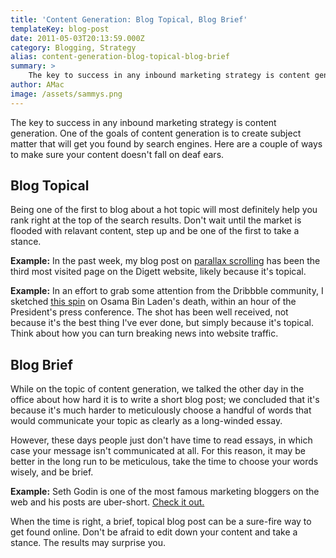 ```yaml
---
title: 'Content Generation: Blog Topical, Blog Brief'
templateKey: blog-post
date: 2011-05-03T20:13:59.000Z
category: Blogging, Strategy
alias: content-generation-blog-topical-blog-brief
summary: > 
  	The key to success in any inbound marketing strategy is content generation. One of the goals of content generation is to create subject matter that will get you found by search engines. Here are a couple of ways to make sure your content doesn't fall on deaf ears.  	 
author: AMac
image: /assets/sammys.png
---
```


The key to success in any inbound marketing strategy is content generation. One of the goals of content generation is to create subject matter that will get you found by search engines. Here are a couple of ways to make sure your content doesn't fall on deaf ears.

Blog Topical
------------

Being one of the first to blog about a hot topic will most definitely help you rank right at the top of the search results. Don't wait until the market is flooded with relavant content, step up and be one of the first to take a stance.

**Example:** In the past week, my blog post on [parallax scrolling](/insights/custom-web-design-trends-parallax-scrolling) has been the third most visited page on the Digett website, likely because it's topical.

**Example:** In an effort to grab some attention from the Dribbble community, I sketched [this spin](https://dribbble.com/shots/159442-Out-of-Business?list=following) on Osama Bin Laden's death, within an hour of the President's press conference. The shot has been well received, not because it's the best thing I've ever done, but simply because it's topical. Think about how you can turn breaking news into website traffic.

Blog Brief
----------

While on the topic of content generation, we talked the other day in the office about how hard it is to write a short blog post; we concluded that it's because it's much harder to meticulously choose a handful of words that would communicate your topic as clearly as a long-winded essay.

However, these days people just don't have time to read essays, in which case your message isn't communicated at all. For this reason, it may be better in the long run to be meticulous, take the time to choose your words wisely, and be brief.

**Example:** Seth Godin is one of the most famous marketing bloggers on the web and his posts are uber-short. [Check it out.](http://sethgodin.typepad.com/)

When the time is right, a brief, topical blog post can be a sure-fire way to get found online. Don't be afraid to edit down your content and take a stance. The results may surprise you.